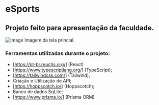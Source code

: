 # eSports

## Projeto feito para apresentação da faculdade.

![image](https://user-images.githubusercontent.com/68126218/197892913-f2c174aa-9995-4e05-bea6-473cec5c84ee.png)
Imagem da tela princial.

### Ferramentas utilizadas durante o projeto:

* [https://pt-br.reactjs.org/] (React)
* [https://www.typescriptlang.org/] (TypeScript);
* [https://tailwindcss.com/] (Tailwind);
* Criação e Utilização de API;
* [https://hoppscotch.io/] (Hoppscotch);
* Banco de dados SqLite;
* [https://www.prisma.io/] (Prisma ORM)
